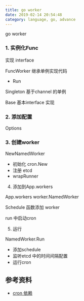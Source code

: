 ```yaml
---
title: go worker
date: 2019-02-14 20:54:48
category: language, go, advance
---
```


go worker

### 1. 实例化Func

实现 interface

FuncWorker 继承单例实现代码

- Run

Singleton 基于channel 的单例

Base 基本interface 实现

### 2. 添加配置

Options


### 3. 创建worker

NewNamedWorker 

- 初始化 cron.New
- 注册 etcd
- wrapRunner

4. 添加到App.workers 

App.workers worker.NamedWorker

Schedule 函数添加 worker

run 中启动cron

5. 运行

NamedWorker.Run

- 添加schedule
- 监听etcd 中的时间间隔配置
- 运行cron



## 参考资料

- [cron 依赖](github.com/robfig/cron)


